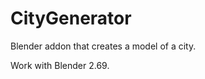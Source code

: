 CityGenerator
=============

Blender addon that creates a model of a city.

Work with Blender 2.69.
